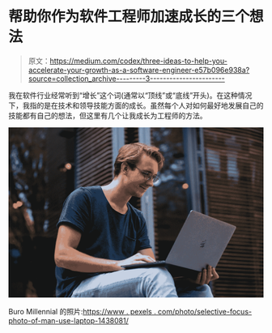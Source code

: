 # 帮助你作为软件工程师加速成长的三个想法

> 原文：<https://medium.com/codex/three-ideas-to-help-you-accelerate-your-growth-as-a-software-engineer-e57b096e938a?source=collection_archive---------3----------------------->

我在软件行业经常听到“增长”这个词(通常以“顶线”或“底线”开头)。在这种情况下，我指的是在技术和领导技能方面的成长。虽然每个人对如何最好地发展自己的技能都有自己的想法，但这里有几个让我成长为工程师的方法。

![](img/a1fb947d68a6140b1972229f019bd93f.png)

Buro Millennial 的照片:[https://www . pexels . com/photo/selective-focus-photo-of-man-use-laptop-1438081/](https://www.pexels.com/photo/selective-focus-photo-of-man-using-laptop-1438081/)